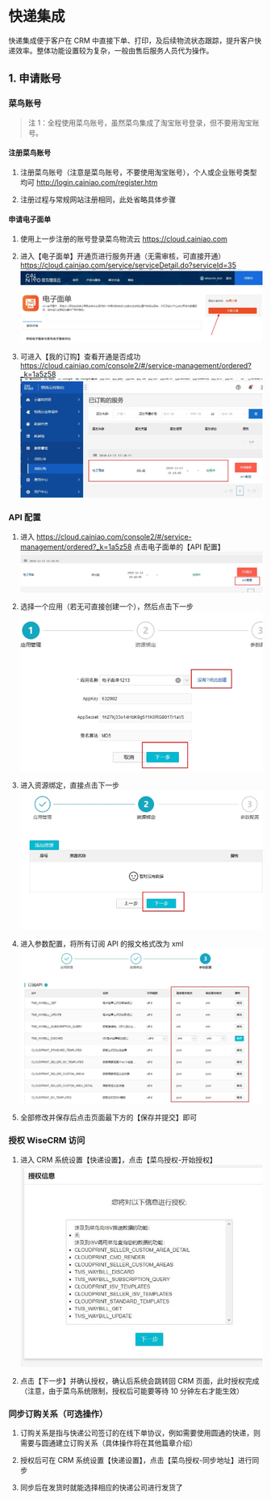 # 快递集成

快递集成便于客户在 CRM 中直接下单、打印，及后续物流状态跟踪，提升客户快递效率。整体功能设置较为复杂，一般由售后服务人员代为操作。

## 1. 申请账号

### 菜鸟账号

> 注 1：全程使用菜鸟账号，虽然菜鸟集成了淘宝账号登录，但不要用淘宝账号。

#### 注册菜鸟账号

1. 注册菜鸟账号（注意是菜鸟账号，不要使用淘宝账号），个人或企业账号类型均可 http://login.cainiao.com/register.htm

2. 注册过程与常规网站注册相同，此处省略具体步骤

#### 申请电子面单

1. 使用上一步注册的账号登录菜鸟物流云 https://cloud.cainiao.com

2. 进入【电子面单】开通页进行服务开通（无需审核，可直接开通） https://cloud.cainiao.com/service/serviceDetail.do?serviceId=35
   ![](<https://raw.githubusercontent.com/WiseCRM/dev-docs/master/kb-tech/cn-express/Catch9D6D(11-15-11-43-35).jpg>)

3. 可进入【我的订购】查看开通是否成功 https://cloud.cainiao.com/console2/#/service-management/ordered?_k=1a5z58
   ![](<https://raw.githubusercontent.com/WiseCRM/dev-docs/master/kb-tech/cn-express/Catch1DF0(11-15-11-43-35).jpg>)

### API 配置

1. 进入 https://cloud.cainiao.com/console2/#/service-management/ordered?_k=1a5z58 点击电子面单的【API 配置】
   ![](<https://raw.githubusercontent.com/WiseCRM/dev-docs/master/kb-tech/cn-express/Catch7B2E(11-15-11-43-35).jpg>)

2. 选择一个应用（若无可直接创建一个），然后点击下一步
   ![](<https://raw.githubusercontent.com/WiseCRM/dev-docs/master/kb-tech/cn-express/Catch6694(11-15-11-43-35).jpg>)

3. 进入资源绑定，直接点击下一步
   ![](<https://raw.githubusercontent.com/WiseCRM/dev-docs/master/kb-tech/cn-express/Catch4AAB(11-15-11-43-35).jpg>)

4. 进入参数配置，将所有订阅 API 的报文格式改为 xml
   ![](<https://raw.githubusercontent.com/WiseCRM/dev-docs/master/kb-tech/cn-express/CatchEC91(11-15-11-43-35).jpg>)

5. 全部修改并保存后点击页面最下方的【保存并提交】即可

### 授权 WiseCRM 访问

1. 进入 CRM 系统设置【快递设置】，点击【菜鸟授权-开始授权】
   ![](<https://raw.githubusercontent.com/WiseCRM/dev-docs/master/kb-tech/cn-express/Catch5939(11-15-11-43-35).jpg>)

2. 点击【下一步】并确认授权，确认后系统会跳转回 CRM 页面，此时授权完成（注意，由于菜鸟系统限制，授权后可能要等待 10 分钟左右才能生效）

### 同步订购关系（可选操作）

1. 订购关系是指与快递公司签订的在线下单协议，例如需要使用圆通的快递，则需要与圆通建立订购关系（具体操作将在其他篇章介绍）

2. 授权后可在 CRM 系统设置【快递设置】，点击【菜鸟授权-同步地址】进行同步

3. 同步后在发货时就能选择相应的快递公司进行发货了
